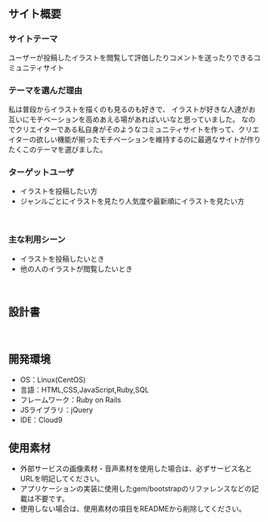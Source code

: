 # <!--Arts-->
​
## サイト概要
### サイトテーマ
ユーザーが投稿したイラストを閲覧して評価したりコメントを送ったりできるコミュニティサイト
<!--何を『目的』とし、どのような『分類』なのかを簡潔に書く-->

### テーマを選んだ理由
私は普段からイラストを描くのも見るのも好きで、
イラストが好きな人達がお互いにモチベーションを高めあえる場があればいいなと思っていました。
なのでクリエイターである私自身がそのようなコミュニティサイトを作って、クリエイターの欲しい機能が揃ったモチベーションを維持するのに最適なサイトが作りたくこのテーマを選びました。
<!--なぜこのようなテーマにしたかを説明する-->

### ターゲットユーザ
- イラストを投稿したい方
- ジャンルごとにイラストを見たり人気度や最新順にイラストを見たい方
<!--誰に使ってもらうかを具体的に記載する-->
​
### 主な利用シーン
- イラストを投稿したいとき
- 他の人のイラストが閲覧したいとき
<!--どのような時に使うのかの状況を記載すること-->
​
## 設計書
<!--テーマを設定・提出する時点では不要です-->
​
## 開発環境
- OS：Linux(CentOS)
- 言語：HTML,CSS,JavaScript,Ruby,SQL
- フレームワーク：Ruby on Rails
- JSライブラリ：jQuery
- IDE：Cloud9
​
## 使用素材
- 外部サービスの画像素材・音声素材を使用した場合は、必ずサービス名とURLを明記してください。
- アプリケーションの実装に使用したgem/bootstrapのリファレンスなどの記載は不要です。
- 使用しない場合は、使用素材の項目をREADMEから削除してください。